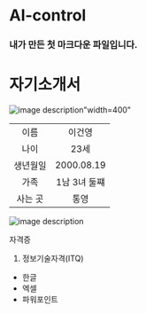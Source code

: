 # AI-control

### 내가 만든 첫 마크다운 파일입니다.

# 자기소개서

![image description](https://user-images.githubusercontent.com/112445732/193611260-ad537d9e-b8b5-47e9-bf80-092decda6f3f.jpg)"width=400"

|  |  | 
|:---:|:---:|
| 이름 | 이건영 |
| 나이 | 23세 |
| 생년월일 | 2000.08.19 |
| 가족 | 1남 3녀 둘쨰 |
| 사는 곳 | 통영 |

![image description](https://blog.kakaocdn.net/dn/dGJggC/btrd0G9MkgS/23IqLpmYZs03m67I9qYdg1/img.jpg)


자격증
1. 정보기술자격(ITQ)
  * 한글
  * 엑셀
  * 파워포인트
